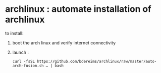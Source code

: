 # archlinux : automate installation of archlinux

to install:
1. boot the arch linux and verify internet connectivity

2. launch : 

   `curl -fsSL https://github.com/bdereims/archlinux/raw/master/auto-arch-fusion.sh … | bash`

